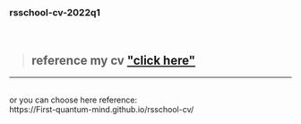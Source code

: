 ### rsschool-cv-2022q1
<br>

> ## reference my cv ["click here"](https://First-quantum-mind.github.io/rsschool-cv/)
***
<br> 
or you can choose here reference:
<br> 
https://First-quantum-mind.github.io/rsschool-cv/